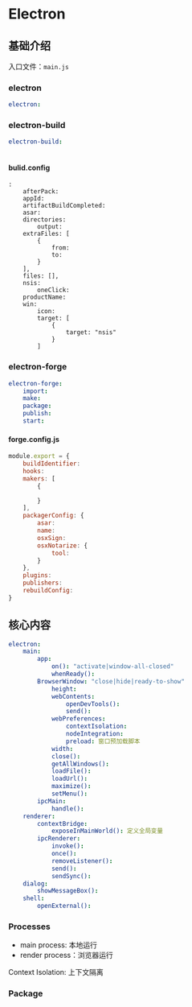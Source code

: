 # Electron

## 基础介绍


入口文件：`main.js`







### electron

```yaml
electron:
```

### electron-build
```yaml
electron-build:
    
```

#### bulid.config

```
:
    afterPack:
    appId:
    artifactBuildCompleted:
    asar:
    directories:
        output:
    extraFiles: [
        {
            from:
            to:
        }
    ],
    files: [],
    nsis:
        oneClick:
    productName:
    win:
        icon:
        target: [
            {
                target: "nsis"
            }
        ]
```




### electron-forge

```yaml
electron-forge:
    import:
    make:
    package:
    publish:
    start:
```

#### forge.config.js

```javascript
module.export = {
    buildIdentifier:
    hooks:
    makers: [
        {

        }
    ],
    packagerConfig: {
        asar:
        name:
        osxSign:
        osxNotarize: {
            tool:
        }
    },
    plugins:
    publishers:
    rebuildConfig:
}
```



## 核心内容

```yaml
electron:
    main:
        app:
            on(): "activate|window-all-closed"
            whenReady():
        BrowserWindow: "close|hide|ready-to-show"
            height:
            webContents:
                openDevTools():
                send():
            webPreferences:
                contextIsolation:
                nodeIntegration:
                preload: 窗口预加载脚本
            width:
            close():
            getAllWindows():
            loadFile():
            loadUrl():
            maximize():
            setMenu():
        ipcMain:
            handle():
    renderer:
        contextBridge:
            exposeInMainWorld(): 定义全局变量
        ipcRenderer:
            invoke():
            once():
            removeListener():
            send():
            sendSync():
    dialog:
        showMessageBox():
    shell:
        openExternal():

```

### Processes

- main process: 本地运行
- render process：浏览器运行

Context Isolation: 上下文隔离










### Package



